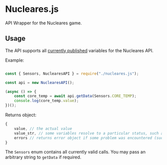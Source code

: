 # Nucleares.js
API Wrapper for the Nucleares game.

## Usage

The API supports all [currently published](https://nuclearesgame.blogspot.com/2023/11/webserver.html) variables for the Nucleares API.

Example:

```js

const { Sensors, NuclearesAPI } = require("./nucleares.js");

const api = new NuclearesAPI();

(async () => {
    const core_temp = await api.getData(Sensors.CORE_TEMP);
    console.log(core_temp.value);
})();
```

Returns object:

```js
{
    value, // the actual value
    value_str, // some variables resolve to a particular status, such as pump statuses
    errors // returns error object if some problem was encountered (such as game not running), null on success.
}
```

The `Sensors` enum contains all currently valid calls. You may pass an arbitrary string to `getData` if required.